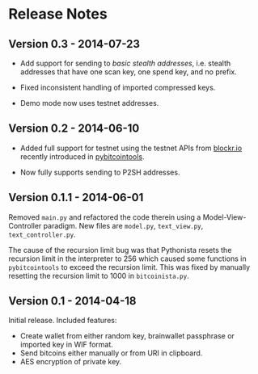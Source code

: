 # Release Notes #

## Version 0.3 - 2014-07-23 ##

* Add support for sending to *basic stealth addresses*, i.e. stealth
addresses that have one scan key, one spend key, and no prefix.

* Fixed inconsistent handling of imported compressed keys.

* Demo mode now uses testnet addresses.

## Version 0.2 - 2014-06-10 ##

* Added full support for testnet using the testnet APIs from
  [blockr.io][blockr] recently introduced in [pybitcointools][].

* Now fully supports sending to P2SH addresses.

## Version 0.1.1 - 2014-06-01 ##

Removed `main.py` and refactored the code therein using a
Model-View-Controller paradigm. New files are `model.py`,
`text_view.py`, `text_controller.py`.

The cause of the recursion limit bug was that Pythonista resets the
recursion limit in the interpreter to 256 which caused some functions
in `pybitcointools` to exceed the recursion limit. This was fixed by
manually resetting the recursion limit to 1000 in `bitcoinista.py`.

## Version 0.1 - 2014-04-18 ##

Initial release. Included features:

* Create wallet from either random key, brainwallet passphrase or imported key
  in WIF format.
* Send bitcoins either manually or from URI in clipboard.
* AES encryption of private key.

[pybitcointools]: https://github.com/vbuterin/pybitcointools
[blockr]: http://blockr.io
